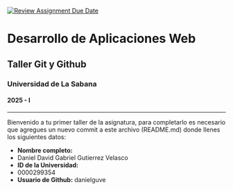 [![Review Assignment Due Date](https://classroom.github.com/assets/deadline-readme-button-22041afd0340ce965d47ae6ef1cefeee28c7c493a6346c4f15d667ab976d596c.svg)](https://classroom.github.com/a/RdQNCjLb)
# Desarrollo de Aplicaciones Web
## Taller Git y Github
### Universidad de La Sabana
#### 2025 - I

---------------------------

Bienvenido a tu primer taller de la asignatura, para completarlo es necesario que agregues un nuevo commit a este archivo (README.md) donde llenes los siguientes datos:

- **Nombre completo:**
- Daniel David Gabriel Gutierrez Velasco
- **ID de la Universidad:**
- 0000299354
- **Usuario de Github:**
  danielguve
